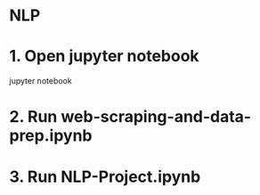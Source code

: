 # NLP

# 1. Open jupyter notebook
jupyter notebook

# 2. Run web-scraping-and-data-prep.ipynb

# 3. Run NLP-Project.ipynb
